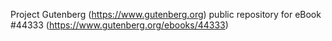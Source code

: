 Project Gutenberg (https://www.gutenberg.org) public repository for eBook #44333 (https://www.gutenberg.org/ebooks/44333)
